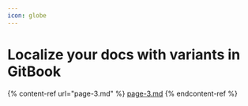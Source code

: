 ```yaml
---
icon: globe
---
```


# Localize your docs with variants in GitBook

{% content-ref url="page-3.md" %}
[page-3.md](page-3.md)
{% endcontent-ref %}


